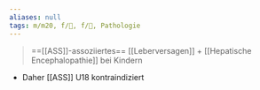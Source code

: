 ```yaml
---
aliases: null
tags: m/m20, f/💩, f/🧠, Pathologie
---
```

> ==[[ASS]]-assoziiertes== [[Leberversagen]] + [[Hepatische Encephalopathie]] bei Kindern
- Daher [[ASS]] U18 kontraindiziert